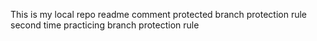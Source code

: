 This is my local repo readme comment
protected branch protection rule
second time practicing branch protection rule